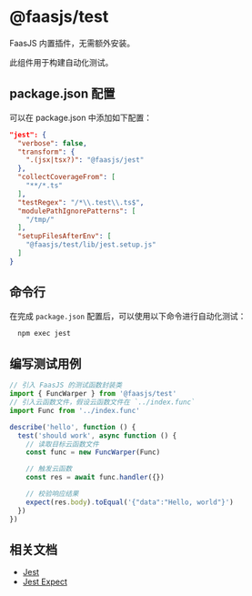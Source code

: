 # @faasjs/test

FaasJS 内置插件，无需额外安装。

此组件用于构建自动化测试。

## package.json 配置

可以在 package.json 中添加如下配置：

```json
"jest": {
  "verbose": false,
  "transform": {
    ".(jsx|tsx?)": "@faasjs/jest"
  },
  "collectCoverageFrom": [
    "**/*.ts"
  ],
  "testRegex": "/*\\.test\\.ts$",
  "modulePathIgnorePatterns": [
    "/tmp/"
  ],
  "setupFilesAfterEnv": [
    "@faasjs/test/lib/jest.setup.js"
  ]
}
```

## 命令行

在完成 `package.json` 配置后，可以使用以下命令进行自动化测试：

```bash
  npm exec jest
```

## 编写测试用例

```typescript
// 引入 FaasJS 的测试函数封装类
import { FuncWarper } from '@faasjs/test'
// 引入云函数文件，假设云函数文件在 `../index.func`
import Func from '../index.func'

describe('hello', function () {
  test('should work', async function () {
    // 读取目标云函数文件
    const func = new FuncWarper(Func)

    // 触发云函数
    const res = await func.handler({})

    // 校验响应结果
    expect(res.body).toEqual('{"data":"Hello, world"}')
  })
})
```

## 相关文档

- [Jest](https://jestjs.io/)
- [Jest Expect](https://jestjs.io/docs/en/expect)
